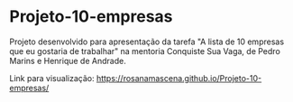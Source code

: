 # Projeto-10-empresas
 
 Projeto desenvolvido para apresentação da tarefa "A lista de 10 empresas que eu gostaria de trabalhar" na mentoria Conquiste Sua Vaga, de Pedro Marins e Henrique de Andrade.
 
 Link para visualização: https://rosanamascena.github.io/Projeto-10-empresas/

